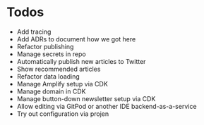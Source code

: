 # Todos

- Add tracing
- Add ADRs to document how we got here
- Refactor publishing
- Manage secrets in repo
- Automatically publish new articles to Twitter
- Show recommended articles
- Refactor data loading
- Manage Amplify setup via CDK
- Manage domain in CDK
- Manage button-down newsletter setup via CDK
- Allow editing via GitPod or another IDE backend-as-a-service
- Try out configuration via projen
